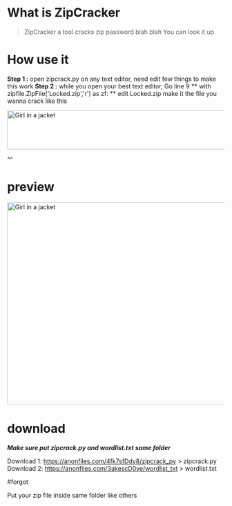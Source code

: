# What is ZipCracker

> ZipCracker a tool cracks zip password blah blah You can look it up

# How use it

**Step 1 :** open zipcrack.py on any text editor, need edit few things to make this work
**Step 2 :** while you open your best text editor, Go line 9 ** with zipfile.ZipFile('Locked.zip','r') as zf: ** edit Locked.zip make it the file you wanna crack like this 

<img src="https://media.discordapp.net/attachments/986720521473384458/1032077329511501934/unknown.png" alt="Girl in a jacket" width="900" height="90">

^^



# preview

<img src="https://media.discordapp.net/attachments/986720521473384458/1032078214434136125/unknown.png?width=607&height=468" alt="Girl in a jacket" width="607" height="468">

# download

***Make sure put zipcrack.py and wordlist.txt same folder***

Download 1: https://anonfiles.com/4fk7sfDdy8/zipcrack_py > zipcrack.py
Download 2: https://anonfiles.com/3akescD0ye/wordlist_txt > wordlist.txt


#forgot

Put your zip file inside same folder like others

